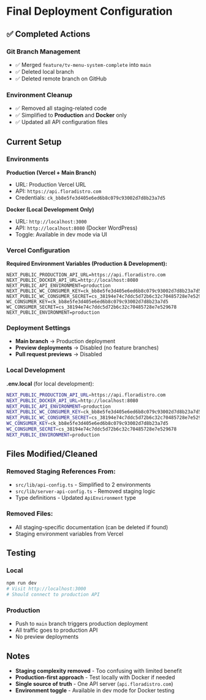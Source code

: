 # Final Deployment Configuration

## ✅ Completed Actions

### Git Branch Management
- ✅ Merged `feature/tv-menu-system-complete` into `main`
- ✅ Deleted local branch
- ✅ Deleted remote branch on GitHub

### Environment Cleanup
- ✅ Removed all staging-related code
- ✅ Simplified to **Production** and **Docker** only
- ✅ Updated all API configuration files

## Current Setup

### Environments
**Production (Vercel + Main Branch)**
- URL: Production Vercel URL
- API: `https://api.floradistro.com`
- Credentials: `ck_bb8e5fe3d405e6ed6b8c079c93002d7d8b23a7d5`

**Docker (Local Development Only)**
- URL: `http://localhost:3000`
- API: `http://localhost:8080` (Docker WordPress)
- Toggle: Available in dev mode via UI

### Vercel Configuration

**Required Environment Variables (Production & Development):**
```
NEXT_PUBLIC_PRODUCTION_API_URL=https://api.floradistro.com
NEXT_PUBLIC_DOCKER_API_URL=http://localhost:8080
NEXT_PUBLIC_API_ENVIRONMENT=production
NEXT_PUBLIC_WC_CONSUMER_KEY=ck_bb8e5fe3d405e6ed6b8c079c93002d7d8b23a7d5
NEXT_PUBLIC_WC_CONSUMER_SECRET=cs_38194e74c7ddc5d72b6c32c70485728e7e529678
WC_CONSUMER_KEY=ck_bb8e5fe3d405e6ed6b8c079c93002d7d8b23a7d5
WC_CONSUMER_SECRET=cs_38194e74c7ddc5d72b6c32c70485728e7e529678
NEXT_PUBLIC_ENVIRONMENT=production
```

### Deployment Settings
- **Main branch** → Production deployment
- **Preview deployments** → Disabled (no feature branches)
- **Pull request previews** → Disabled

### Local Development

**.env.local** (for local development):
```bash
NEXT_PUBLIC_PRODUCTION_API_URL=https://api.floradistro.com
NEXT_PUBLIC_DOCKER_API_URL=http://localhost:8080
NEXT_PUBLIC_API_ENVIRONMENT=production
NEXT_PUBLIC_WC_CONSUMER_KEY=ck_bb8e5fe3d405e6ed6b8c079c93002d7d8b23a7d5
NEXT_PUBLIC_WC_CONSUMER_SECRET=cs_38194e74c7ddc5d72b6c32c70485728e7e529678
WC_CONSUMER_KEY=ck_bb8e5fe3d405e6ed6b8c079c93002d7d8b23a7d5
WC_CONSUMER_SECRET=cs_38194e74c7ddc5d72b6c32c70485728e7e529678
NEXT_PUBLIC_ENVIRONMENT=production
```

## Files Modified/Cleaned

### Removed Staging References From:
- `src/lib/api-config.ts` - Simplified to 2 environments
- `src/lib/server-api-config.ts` - Removed staging logic
- Type definitions - Updated `ApiEnvironment` type

### Removed Files:
- All staging-specific documentation (can be deleted if found)
- Staging environment variables from Vercel

## Testing

### Local
```bash
npm run dev
# Visit http://localhost:3000
# Should connect to production API
```

### Production
- Push to `main` branch triggers production deployment
- All traffic goes to production API
- No preview deployments

## Notes
- **Staging complexity removed** - Too confusing with limited benefit
- **Production-first approach** - Test locally with Docker if needed
- **Single source of truth** - One API server (`api.floradistro.com`)
- **Environment toggle** - Available in dev mode for Docker testing

